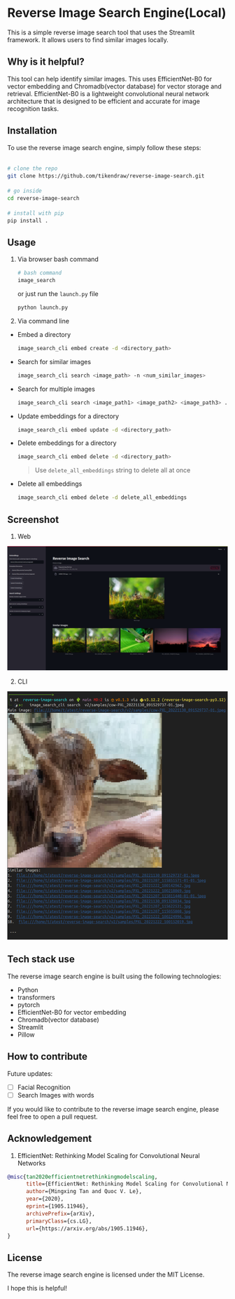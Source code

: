 # Reverse Image Search Engine(Local)
This is a simple reverse image search tool that uses the Streamlit framework. It allows users to find similar images locally.

## Why is it helpful?
This tool can help identify similar images. This uses EfficientNet-B0 for vector embedding and Chromadb(vector database) for vector storage and retrieval. EfficientNet-B0 is a lightweight convolutional neural network architecture that is designed to be efficient and accurate for image recognition tasks. 

## Installation
To use the reverse image search engine, simply follow these steps:

```bash

# clone the repo
git clone https://github.com/tikendraw/reverse-image-search.git

# go inside
cd reverse-image-search

# install with pip
pip install . 

```

## Usage

1. Via browser
      bash command
      ```bash
      # bash command 
      image_search
      ```
      or just run the `launch.py` file
      ```bash
      python launch.py
      ```
2. Via command line

  * Embed a directory
    ```bash
    image_search_cli embed create -d <directory_path>
    ```
  * Search for similar images
    ```bash
    image_search_cli search <image_path> -n <num_similar_images>
    ``` 
  * Search for multiple images
    ```bash
    image_search_cli search <image_path1> <image_path2> <image_path3> ...
    ```
  * Update embeddings for a directory
    ```bash
    image_search_cli embed update -d <directory_path>
    ```
  * Delete embeddings for a directory
    ```bash
    image_search_cli embed delete -d <directory_path>
    ```
    > Use `delete_all_embeddings` string to delete all at once
  * Delete all embeddings
    ```bash
    image_search_cli embed delete -d delete_all_embeddings
    ```

## Screenshot
1. Web
<img src="./static/rev-image-search.jpg">

2. CLI
<img src="./static/rev-image-search-cli.jpg">


## Tech stack use
The reverse image search engine is built using the following technologies:

* Python
* transformers 
* pytorch 
* EfficientNet-B0 for vector embedding
* Chromadb(vector database)
* Streamlit
* Pillow


## How to contribute
Future updates:

- [ ] Facial Recognition
- [ ] Search Images with words

If you would like to contribute to the reverse image search engine, please feel free to open a pull request.


## Acknowledgement 
1. EfficientNet: Rethinking Model Scaling for Convolutional Neural Networks


```bibtex
@misc{tan2020efficientnetrethinkingmodelscaling,
      title={EfficientNet: Rethinking Model Scaling for Convolutional Neural Networks}, 
      author={Mingxing Tan and Quoc V. Le},
      year={2020},
      eprint={1905.11946},
      archivePrefix={arXiv},
      primaryClass={cs.LG},
      url={https://arxiv.org/abs/1905.11946}, 
}
```


## License
The reverse image search engine is licensed under the MIT License.

I hope this is helpful!


